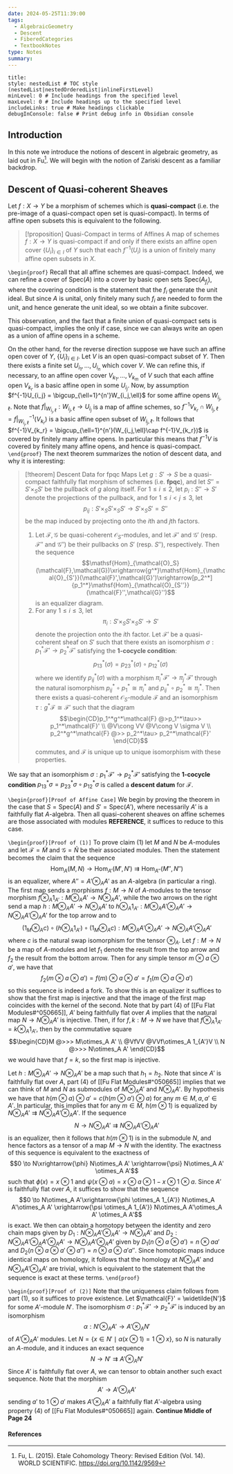 ```yaml
---
date: 2024-05-25T11:39:00
tags:
  - AlgebraicGeometry
  - Descent
  - FiberedCategories
  - TextbookNotes
type: Notes
summary:
---
```

```table-of-contents
title: 
style: nestedList # TOC style (nestedList|nestedOrderedList|inlineFirstLevel)
minLevel: 0 # Include headings from the specified level
maxLevel: 0 # Include headings up to the specified level
includeLinks: true # Make headings clickable
debugInConsole: false # Print debug info in Obsidian console
```
## Introduction

In this note we introduce the notions of descent in algebraic geometry, as laid out in Fu[^1]. We will begin with the notion of Zariski descent as a familiar backdrop.

## Descent of Quasi-coherent Sheaves

Let $f:X\to Y$ be a morphism of schemes which is **quasi-compact** (i.e. the pre-image of a quasi-compact open set is quasi-compact). In terms of affine open subsets this is equivalent to the following.


>[!proposition] Quasi-Compact in terms of Affines
>A map of schemes $f:X\to Y$ is quasi-compact if and only if there exists an affine open cover $\{U_i\}_{i \in I}$ of $Y$ such that each $f^{-1}(U_i)$ is a union of finitely many affine open subsets in $X$.

`\begin{proof}`
Recall that all affine schemes are quasi-compact. Indeed, we can refine a cover of $\mathsf{Spec}(A)$ into a cover by basic open sets $\mathsf{Spec}(A_{f_i})$, where the covering condition is the statement that the $f_i$ generate the unit ideal. But since $A$ is unital, only finitely many such $f_i$ are needed to form the unit, and hence generate the unit ideal, so we obtain a finite subcover.

This observation, and the fact that a finite union of quasi-compact sets is quasi-compact, implies the only if case, since we can always write an open as a union of affine opens in a scheme.

On the other hand, for the reverse direction suppose we have such an affine open cover of $Y$, $\{U_i\}_{i \in I}$. Let $V$ is an open quasi-compact subset of $Y$. Then there exists a finite set $U_{i_1},...,U_{i_n}$ which cover $V$. We can refine this, if necessary, to an affine open cover $V_{k_1},...,V_{k_m}$ of $V$ such that each affine open $V_{k_r}$ is a basic affine open in some $U_{i_j}$. Now, by assumption $f^{-1}U_{i_j} = \bigcup_{\ell=1}^{n'}W_{i_j,\ell}$ for some affine opens $W_{i_j,\ell}$. Note that $f\vert_{W_{i_j,\ell}}:W_{i_j,\ell}\to U_{i_j}$ is a map of affine schemes, so $f^{-1}V_{k_r}\cap W_{i_j,\ell} = f\vert_{W_{i_j,\ell}}^{-1}(V_{k_r})$ is a basic affine open subset of $W_{i_j,\ell}$. It follows that $f^{-1}V_{k_r} = \bigcup_{\ell=1}^{n'}(W_{i_j,\ell}\cap f^{-1}V_{k_r})$ is covered by finitely many affine opens. In particular this means that $f^{-1}V$ is covered by finitely many affine opens, and hence is quasi-compact.
`\end{proof}`
The next theorem summarizes the notion of descent data, and why it is interesting:

>[!theorem] Descent Data for fpqc Maps
>Let $g:S'\to S$ be a quasi-compact faithfully flat morphism of schemes (i.e. **fpqc**), and let $S'' = S'\times_SS'$ be the pullback of $g$ along itself. For $1 \leq i \leq2$, let $p_i:S'' \to S'$ denote the projections of the pullback, and for $1 \leq i < j \leq 3$, let 
>$$p_{ij}:S'\times_SS'\times_SS'\to S'\times_SS' = S''$$
>be the map induced by projecting onto the $i$th and $j$th factors.
>1. Let $\mathcal{F},\mathcal{G}$ be quasi-coherent $\mathcal{O}_S$-modules, and let $\mathcal{F}'$ and $\mathcal{G}'$ (resp. $\mathcal{F}''$ and $\mathcal{G}''$) be their pullbacks on $S'$ (resp. $S''$), respectively. Then the sequence $$\mathsf{Hom}_{\mathcal{O}_S}(\mathcal{F},\mathcal{G})\xrightarrow{g^*}\mathsf{Hom}_{\mathcal{O}_{S'}}(\mathcal{F}',\mathcal{G}')\xrightarrow[p_2^*]{p_1^*}\mathsf{Hom}_{\mathcal{O}_{S''}}(\mathcal{F}'',\mathcal{G}'')$$
>is an equalizer diagram.
>2. For any $1\leq i \leq 3$, let $$\pi_i:S'\times_SS'\times_SS'\to S'$$
>denote the projection onto the $i$th factor. Let $\mathcal{F}'$ be a quasi-coherent sheaf on $S'$ such that there exists an isomorphism $\sigma:p_1^*\mathcal{F}'\to p_2^*\mathcal{F}'$ satisfying the **1-cocycle condition**: $$p_{13}^*(\sigma) = p_{23}^*(\sigma)\circ p_{12}^*(\sigma)$$
>where we identify $p^*_{ij}(\sigma)$ with a morphism $\pi_i^*\mathcal{F}'\to \pi_j^*\mathcal{F}'$ through the natural isomorphism $p_{ij}^*\circ p_1^* \cong \pi_i^*$ and $p^*_{ij}\circ p_2^* \cong \pi_j^*$. Then there exists a quasi-coherent $\mathcal{O}_S$-module $\mathcal{F}$ and an isomorphism $\tau:g^*\mathcal{F}\cong \mathcal{F}'$ such that the diagram
>$$\begin{CD}p_1^*g^*\mathcal{F} @>p_1^*\tau>> p_1^*\mathcal{F}' \\ @V\cong VV @V\cong V \sigma V \\ p_2^*g^*\mathcal{F} @>> p_2^*\tau> p_2^*\mathcal{F}' \end{CD}$$
>commutes, and $\mathcal{F}$ is unique up to unique isomorphism with these properties.

We say that an isomorphism $\sigma:p_1^*\mathcal{F}'\to p_2^*\mathcal{F}'$ satisfying the **1-cocycle condition** $p_{13}^*\sigma = p_{23}^*\sigma \circ p_{12}^*\sigma$ is called a **descent datum** for $\mathcal{F}$.

`\begin{proof}[Proof of Affine Case]`
We begin by proving the theorem in the case that $S = \mathsf{Spec}(A)$ and $S' = \mathsf{Spec}(A')$, where necessarily $A'$ is a faithfully flat $A$-algebra. Then all quasi-coherent sheaves on affine schemes are those associated with modules **REFERENCE**, it suffices to reduce to this case.

`\begin{proof}[Proof of (1)]`
To prove claim (1) let $M$ and $N$ be $A$-modules and let $\mathcal{F} = \widetilde{M}$ and $\mathcal{G} = \widetilde{N}$ be their associated modules. Then the statement becomes the claim that the sequence
$$\mathsf{Hom}_A(M,N)\to \mathsf{Hom}_{A'}(M',N')\rightrightarrows \mathsf{Hom}_{A''}(M'',N'')$$
is an equalizer, where $A'' = A'\otimes_AA'$ as an $A$-algebra (in particular a ring). The first map sends a morphisms $f:M\to N$ of $A$-modules to the tensor morphism $f\otimes_A1_{A'}:M\otimes_AA'\to N\otimes_AA'$, while the two arrows on the right send a map $h:M\otimes_AA'\to N\otimes_AA'$ to $h\otimes_A1_{A'}:M\otimes_AA'\otimes_A A'\to N\otimes_AA'\otimes_A A'$ for the top arrow and to $$(1_M\otimes_A c)\circ (h\otimes_A1_{A'})\circ (1_M\otimes_A c):M\otimes_AA'\otimes_AA'\to N\otimes_AA'\otimes_AA'$$
where $c$ is the natural swap isomorphism for the tensor $\otimes_A$. Let $f:M\to N$ be a map of $A$-modules and let $f_1$ denote the result from the top arrow and $f_2$ the result from the bottom arrow. Then for any simple tensor $m\otimes a\otimes a'$, we have that 
$$f_2(m\otimes a\otimes a') = f(m)\otimes a \otimes a' = f_1(m\otimes a \otimes a')$$
so this sequence is indeed a fork. To show this is an equalizer it suffices to show that the first map is injective and that the image of the first map coincides with the kernel of the second. Note that by part (4) of [[Fu Flat Modules#^050665]], $A'$ being faithfully flat over $A$ implies that the natural map $N\to N\otimes_A A'$ is injective. Then, if for $f,k:M\to N$ we have that $f\otimes_A1_{A'} = k\otimes_A1_{A'}$, then by the commutative square
$$\begin{CD}M @>>> M\otimes_A A' \\ @VfVV @VVf\otimes_A 1_{A'}V \\ N @>>> N\otimes_A A' \end{CD}$$
we would have that $f = k$, so the first map is injective.

Let $h:M\otimes_A A'\to N\otimes_AA'$ be a map such that $h_1 = h_2$. Note that since $A'$ is faithfully flat over $A$, part (4) of [[Fu Flat Modules#^050665]] implies that we can think of $M$ and $N$ as submodules of $M\otimes_A A'$ and $N\otimes_A A'$. By hypothesis we have that $h(m\otimes a)\otimes a' = c(h(m\otimes a')\otimes a)$ for any $m \in M, a ,a' \in A'$. In particular, this implies that for any $m \in M$, $h(m\otimes 1)$ is equalized by $N\otimes_A A'\rightrightarrows N\otimes_A A'\otimes_A A'$. If the sequence
$$N\to N\otimes_A A'\rightrightarrows N\otimes_A A' \otimes_A A'$$
is an equalizer, then it follows that $h(m\otimes 1)$ is in the submodule $N$, and hence factors as a tensor of a map $M\to N$ with the identity. The exactness of this sequence is equivalent to the exactness of
$$0 \to N\xrightarrow{\phi} N\otimes_A A' \xrightarrow{\psi} N\otimes_A A' \otimes_A A'$$
such that $\phi(x) =x\otimes 1$ and $\psi(x\otimes a) = x\otimes a\otimes 1 - x\otimes 1\otimes a$. Since $A'$ is faithfully flat over $A$, it suffices to show that the sequence
$$0 \to N\otimes_A A'\xrightarrow{\phi \otimes_A 1_{A'}} N\otimes_A A'\otimes_A A' \xrightarrow{\psi \otimes_A 1_{A'}} N\otimes_A A'\otimes_A A' \otimes_A A'$$
is exact. We then can obtain a homotopy between the identity and zero chain maps given by $D_1:N\otimes_AA'\otimes_AA'\to N\otimes_AA'$ and $D_2:N\otimes_AA'\otimes_AA'\otimes_AA'\to N\otimes_AA'\otimes_AA'$ given by $D_1(n\otimes a\otimes a') = n\otimes aa'$ and $D_2(n\otimes a\otimes a'\otimes a'') = n\otimes a\otimes a'a''$. Since homotopic maps induce identical maps on homology, it follows that the homology at $N\otimes_AA'$ and $N\otimes_AA'\otimes_AA'$ are trivial, which is equivalent to the statement that the sequence is exact at these terms.
`\end{proof}`

`\begin{proof}[Proof of (2)]`
Note that the uniqueness claim follows from part (1), so it suffices to prove existence. Let $\mathcal{F}' = \widetilde{N'}$ for some $A'$-module $N'$. The isomorphism $\sigma:p_1^*\mathcal{F}'\to p_2^*\mathcal{F}'$ is induced by an isomorphism
$$\alpha:N'\otimes_A A'\to A'\otimes_AN'$$
of $A'\otimes_AA'$ modules. Let $N = \{x \in N' \mid \alpha(x\otimes 1) = 1\otimes x\}$, so $N$ is naturally an $A$-module, and it induces an exact sequence
$$N\to N'\rightrightarrows A'\otimes_AN'$$
Since $A'$ is faithfully flat over $A$, we can tensor to obtain another such exact sequence. Note that the morphism $$A'\to A'\otimes_A A'$$
sending $a'$ to $1\otimes a'$ makes $A'\otimes_AA'$ a faithfully flat $A'$-algebra using property (4) of  [[Fu Flat Modules#^050665]]  again. **Continue Middle of Page 24** 

#### References

[^1]: Fu, L. (2015). Etale Cohomology Theory: Revised Edition (Vol. 14). WORLD SCIENTIFIC. https://doi.org/10.1142/9569